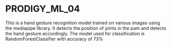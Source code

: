 # PRODIGY_ML_04
This is a hand gesture recognition model trained on various images using the mediapipe library. It detects the position of joints in the pam and detects the hand gesture accordingly. The model used for classification is RandomForestClassifier with accuracy of 73%
